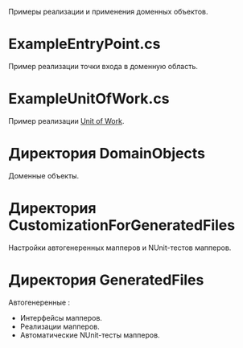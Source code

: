 Примеры реализации и применения доменных объектов.

# ExampleEntryPoint.cs

Пример реализации точки входа в доменную область.

# ExampleUnitOfWork.cs

Пример реализации [Unit of Work](https://martinfowler.com/eaaCatalog/unitOfWork.html).

# Директория DomainObjects

Доменные объекты.

# Директория CustomizationForGeneratedFiles

Настройки автогенеренных мапперов и NUnit-тестов мапперов.

# Директория GeneratedFiles

Автогенеренные :
- Интерфейсы мапперов.
- Реализации мапперов.
- Автоматические NUnit-тесты мапперов.

